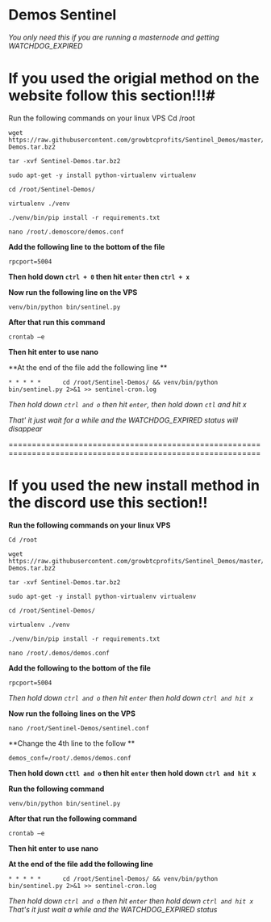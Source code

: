 # Demos Sentinel

*You only need this if you are running a masternode and getting WATCHDOG_EXPIRED*

# If you used the origial method on the website follow this section!!!# 

Run the following  commands on your linux VPS
Cd /root
```
wget https://raw.githubusercontent.com/growbtcprofits/Sentinel_Demos/master/Sentinel-Demos.tar.bz2
```
``` 
tar -xvf Sentinel-Demos.tar.bz2
```
```
sudo apt-get -y install python-virtualenv virtualenv
```
```
cd /root/Sentinel-Demos/
```
```
virtualenv ./venv
```
```
./venv/bin/pip install -r requirements.txt
```
```
nano /root/.demoscore/demos.conf
```

**Add the following line to the bottom of the file**
```
rpcport=5004
```

**Then hold down `ctrl + 0` then hit `enter` then  `ctrl + x`**

**Now run the following line on the VPS**
```
venv/bin/python bin/sentinel.py
```

**After that run this command**
```
crontab –e 
```

**Then hit enter to use nano**

**At the end of the file add the following line **
```
* * * * *      cd /root/Sentinel-Demos/ && venv/bin/python bin/sentinel.py 2>&1 >> sentinel-cron.log
```

*Then hold down `ctrl and o` then hit `enter`, then hold down `ctl` and hit x*

*That' it just wait for a while and the WATCHDOG_EXPIRED status will disappear*



============================================================================================================




# If you used the new install method in the discord use this section!!

**Run the following  commands on your linux VPS**

```
Cd /root
```
```
wget https://raw.githubusercontent.com/growbtcprofits/Sentinel_Demos/master/Sentinel-Demos.tar.bz2
```
```
tar -xvf Sentinel-Demos.tar.bz2
```
```
sudo apt-get -y install python-virtualenv virtualenv
```
```
cd /root/Sentinel-Demos/
```
```
virtualenv ./venv
```
```
./venv/bin/pip install -r requirements.txt
```
```
nano /root/.demos/demos.conf
```

**Add the following to the bottom of the file**
```
rpcport=5004
```

*Then hold down `ctrl and o` then hit `enter` then hold down `ctrl and hit x`*

**Now run the folloing lines on the VPS**

```
nano /root/Sentinel-Demos/sentinel.conf
```

**Change the 4th line to the follow **

```
demos_conf=/root/.demos/demos.conf
```

**Then hold down `cttl and o` then hit `enter` then hold down `ctrl and hit x`**

**Run the following command**

```
venv/bin/python bin/sentinel.py
```

**After that run the following command**

```
crontab –e 
```

**Then hit enter to use nano**

**At the end of the file add the following line**

```
* * * * *      cd /root/Sentinel-Demos/ && venv/bin/python bin/sentinel.py 2>&1 >> sentinel-cron.log
```

*Then hold down `ctrl and o` then hit `enter` then hold down `ctrl and hit x`*
*That's it just wait a while and the WATCHDOG_EXPIRED status*
